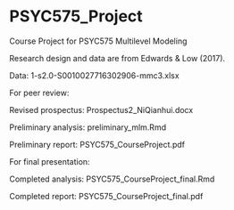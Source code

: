 # PSYC575_Project
Course Project for PSYC575 Multilevel Modeling 


Research design and data are from Edwards & Low (2017).


Data: 1-s2.0-S0010027716302906-mmc3.xlsx


For peer review:

  Revised prospectus: Prospectus2_NiQianhui.docx
  
  Preliminary analysis: preliminary_mlm.Rmd
  
  Preliminary report: PSYC575_CourseProject.pdf
  

For final presentation:

  Completed analysis: PSYC575_CourseProject_final.Rmd

  Completed report: PSYC575_CourseProject_final.pdf

